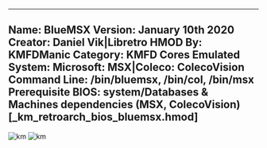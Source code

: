 -----------------------
Name: BlueMSX
Version: January 10th 2020
Creator: Daniel Vik|Libretro
HMOD By: KMFDManic
Category: KMFD Cores
Emulated System: Microsoft: MSX|Coleco: ColecoVision
Command Line: /bin/bluemsx, /bin/col, /bin/msx
Prerequisite BIOS: system/Databases & Machines dependencies (MSX, ColecoVision) **[_km_retroarch_bios_bluemsx.hmod]**
-----------------------
![km](https://i.imgur.com/6dPtud5.png)
![km](https://i.imgur.com/gd5F8Wy.png)
